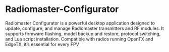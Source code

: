 # Radiomaster-Configurator
Radiomaster Configurator is a powerful desktop application designed to update, configure, and manage Radiomaster transmitters and RF modules. It supports firmware flashing, model backup and restore, protocol switching, and Lua script installation. Compatible with radios running OpenTX and EdgeTX, it’s essential for every FPV
